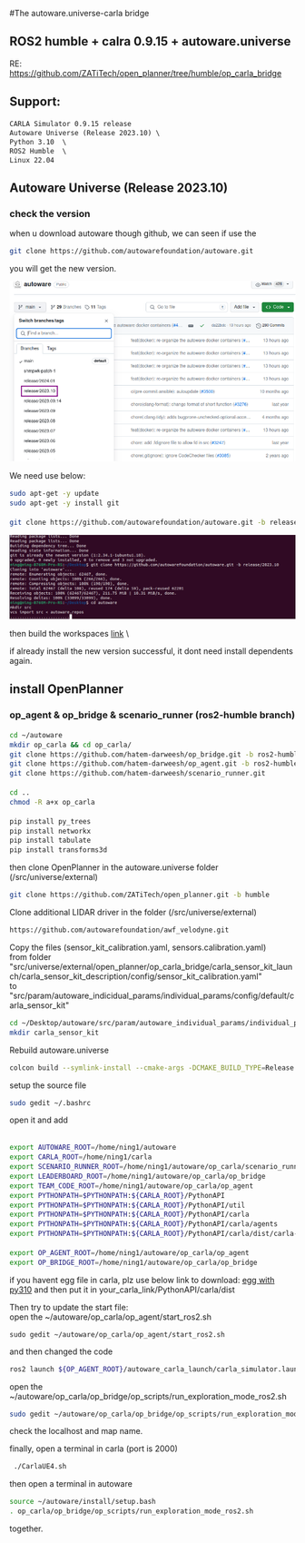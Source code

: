 #The autoware.universe-carla bridge
## ROS2 humble + calra 0.9.15 + autoware.universe

RE: https://github.com/ZATiTech/open_planner/tree/humble/op_carla_bridge

## Support:

    CARLA Simulator 0.9.15 release 
    Autoware Universe (Release 2023.10) \ 
    Python 3.10  \
    ROS2 Humble  \
    Linux 22.04 


## Autoware Universe (Release 2023.10) 
### check the version 
when u download autoware though github, we can seen if use the 
```bash
git clone https://github.com/autowarefoundation/autoware.git 
```
you will get the new version. 

![autoware_release](https://github.com/ningdian112/jiaocheng/blob/f33c4e35bde97d8c440e0754eb5a3c2b66227f4b/240307/image/2024-03-07_15-05.png)

We need use below:
``` bash 
sudo apt-get -y update
sudo apt-get -y install git

git clone https://github.com/autowarefoundation/autoware.git -b release/2023.10
```
![the downloading](https://github.com/ningdian112/jiaocheng/blob/87c602ddf1f22c084793558dbb7b3ba8d995c7ea/240307/image/2024-03-07_15-14.png)

then build the workspaces [link](https://autowarefoundation.github.io/autoware-documentation/main/installation/autoware/source-installation/) \

if already install the new version successful, it dont need install dependents again. 


## install OpenPlanner

### op_agent & op_bridge & scenario_runner (ros2-humble branch) 

```bash
cd ~/autoware
mkdir op_carla && cd op_carla/
git clone https://github.com/hatem-darweesh/op_bridge.git -b ros2-humble
git clone https://github.com/hatem-darweesh/op_agent.git -b ros2-humble
git clone https://github.com/hatem-darweesh/scenario_runner.git

cd ..
chmod -R a+x op_carla

pip install py_trees
pip install networkx
pip install tabulate
pip install transforms3d
```
then clone OpenPlanner in the autoware.universe folder (/src/universe/external) 
```bash
git clone https://github.com/ZATiTech/open_planner.git -b humble
```

Clone additional LIDAR driver in the folder (/src/universe/external)

```bash
https://github.com/autowarefoundation/awf_velodyne.git
```
Copy the files (sensor_kit_calibration.yaml, sensors.calibration.yaml)  \
from folder "src/universe/external/open_planner/op_carla_bridge/carla_sensor_kit_launch/carla_sensor_kit_description/config/sensor_kit_calibration.yaml"  \
to "src/param/autoware_indicidual_params/individual_params/config/default/carla_sensor_kit" 

```bash
cd ~/Desktop/autoware/src/param/autoware_individual_params/individual_params/config/default
mkdir carla_sensor_kit
```


Rebuild autoware.universe
```bash
colcon build --symlink-install --cmake-args -DCMAKE_BUILD_TYPE=Release
```

setup the source file 
```bash
sudo gedit ~/.bashrc
```
open it and add 
```bash

export AUTOWARE_ROOT=/home/ning1/autoware
export CARLA_ROOT=/home/ning1/carla
export SCENARIO_RUNNER_ROOT=/home/ning1/autoware/op_carla/scenario_runner
export LEADERBOARD_ROOT=/home/ning1/autoware/op_carla/op_bridge
export TEAM_CODE_ROOT=/home/ning1/autoware/op_carla/op_agent
export PYTHONPATH=$PYTHONPATH:${CARLA_ROOT}/PythonAPI
export PYTHONPATH=$PYTHONPATH:${CARLA_ROOT}/PythonAPI/util
export PYTHONPATH=$PYTHONPATH:${CARLA_ROOT}/PythonAPI/carla
export PYTHONPATH=$PYTHONPATH:${CARLA_ROOT}/PythonAPI/carla/agents
export PYTHONPATH=$PYTHONPATH:${CARLA_ROOT}/PythonAPI/carla/dist/carla-0.9.15-py3.10-linux-x86_64.egg

export OP_AGENT_ROOT=/home/ning1/autoware/op_carla/op_agent
export OP_BRIDGE_ROOT=/home/ning1/autoware/op_carla/op_bridge
```

if you havent egg file in carla, plz use below link to download:
[egg with py310](carla-0.9.15-py3.10-linux-x86_64.egg)
and then put it in your_carla_link/PythonAPI/carla/dist  

Then try to update the start file: \
open the ~/autoware/op_carla/op_agent/start_ros2.sh 
```sudo
sudo gedit ~/autoware/op_carla/op_agent/start_ros2.sh
```
and then changed the code
```bash
ros2 launch ${OP_AGENT_ROOT}/autoware_carla_launch/carla_simulator.launch.xml map_path:=/home/ning1/autoware/op_carla/map/Town01(your map location) vehicle_model:=sample_vehicle sensor_model:=carla_sensor_kit
```

open the ~/autoware/op_carla/op_bridge/op_scripts/run_exploration_mode_ros2.sh
```bash
sudo gedit ~/autoware/op_carla/op_bridge/op_scripts/run_exploration_mode_ros2.sh
```
check the localhost and map name.

finally, open a terminal in carla (port is 2000)
```bash
 ./CarlaUE4.sh 
```
then open a terminal in autoware
```bash
source ~/autoware/install/setup.bash
. op_carla/op_bridge/op_scripts/run_exploration_mode_ros2.sh
```
together.
